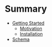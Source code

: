 # Summary

* [Getting Started](README.md)
   * [Motivation](getting-started/motivation.md)
   * [Installation](getting-started/installation.md)
* [Schema](methods.md)


